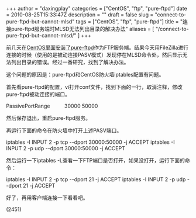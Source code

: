 +++
author = "daxingplay"
categories = ["CentOS", "ftp", "pure-ftpd"]
date = 2010-08-25T15:33:47Z
description = ""
draft = false
slug = "connect-to-pure-ftpd-but-cannot-mlsd"
tags = ["CentOS", "ftp", "pure-ftpd"]
title = "连接pure-ftpd服务端时MLSD无法列出目录的解决办法"
aliases = [
    "/connect-to-pure-ftpd-but-cannot-mlsd/"
]
+++


前几天在[CentOS里面安装了pure-ftpd](https://daxingplay.me/study/centos/centos-5-64-install-and-config-pureftpd.html)作为FTP服务端。结果今天用FileZilla进行连接的时候（使用的是被动连接PASV模式）发现停在MLSD命令处，然后显示无法列出目录的错误。经过一番研究，找到了解决办法。

这个问题的原因是：pure-ftpd和CentOS防火墙iptables配置有问题。

首先看pure-ftpd的配置，vi打开conf文件，找到下面的一行，取消注释，修改pure-ftpd被动连接的端口。

PassivePortRange          30000 50000

然后保存退出，重启pure-ftpd服务。

再运行下面的命令在防火墙中打开上述PASV端口。

 iptables -I INPUT 2 -p tcp --dport 30000:50000 -j ACCEPT iptables -I INPUT 2 -p udp --dport 30000:50000 -j ACCEPT

然后运行一下iptables -L查看一下FTP端口是否打开，如果没打开，运行下面的命令：

 iptables -I INPUT 2 -p tcp --dport 21 -j ACCEPT iptables -I INPUT 2 -p udp --dport 21 -j ACCEPT

好了，再用客户端连接一下看看吧。

 (2451)


